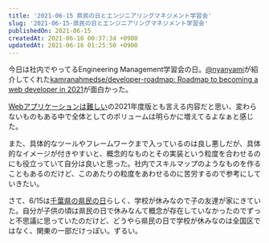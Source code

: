 ```yaml
---
title: '2021-06-15 県民の日とエンジニアリングマネジメント学習会'
slug: '2021-06-15-県民の日とエンジニアリングマネジメント学習会'
publishedOn: 2021-06-15
createdAt: 2021-06-16 00:37:34 +0900
updatedAt: 2021-06-16 01:25:50 +0900
---
```

今日は社内でやってるEngineering Management学習会の日。[@nyanyami](https://twitter.com/nyanyami)が紹介してくれた[kamranahmedse/developer\-roadmap: Roadmap to becoming a web developer in 2021](https://github.com/kamranahmedse/developer-roadmap)が面白かった。

[Webアプリケーションは難しい](https://www.slideshare.net/takafumionaka/web-15929881)の2021年度版とも言える内容だと思い、変わらないものもある中で全体としてのボリュームは明らかに増えてるよなぁと感じた。

また、具体的なツールやフレームワークまで入っているのは良し悪しだが、具体的なイメージが付きやすいと、概念的なものとその実装という粒度を合わせるのにも役立っていて自分は良いと思った。社内でスキルマップのようなものを作ることもあるのだけど、このあたりの粒度をあわせるのに苦労するので参考にしていきたい。

さて、6/15は[千葉県の県民の日](https://www.pref.chiba.lg.jp/kkbunka/kenminnohi/)らしく、学校が休みなので子の友達が家にきていた。自分が子供の頃は県民の日で休みなんて概念が存在していなかったのでずっと不思議に思っていたのだけど、どうやら県民の日で学校が休みなのは全国区ではなく、関東の一部だけっぽい。ずるい。
